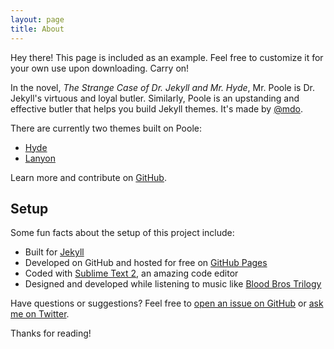 ```yaml
---
layout: page
title: About
---
```


<p class="message">
  Hey there! This page is included as an example. Feel free to customize it for your own use upon downloading.
  Carry on!
</p>

In the novel, *The Strange Case of Dr. Jekyll and Mr. Hyde*, Mr. Poole is Dr. Jekyll's virtuous and loyal butler.
Similarly, Poole is an upstanding and effective butler that helps you build Jekyll themes. It's made by
[@mdo](https://twitter.com/mdo).

There are currently two themes built on Poole:

* [Hyde](http://hyde.getpoole.com)
* [Lanyon](http://lanyon.getpoole.com)

Learn more and contribute on [GitHub](https://github.com/poole).

## Setup

Some fun facts about the setup of this project include:

* Built for [Jekyll](http://jekyllrb.com)
* Developed on GitHub and hosted for free on [GitHub Pages](https://pages.github.com)
* Coded with [Sublime Text 2](http://sublimetext.com), an amazing code editor
* Designed and developed while listening to music like [Blood Bros Trilogy](https://soundcloud.com/maddecent/sets/blood-bros-series)

Have questions or suggestions? Feel free to [open an issue on GitHub](https://github.com/poole/poole/issues/new) or
[ask me on Twitter](https://twitter.com/mdo).

Thanks for reading!
